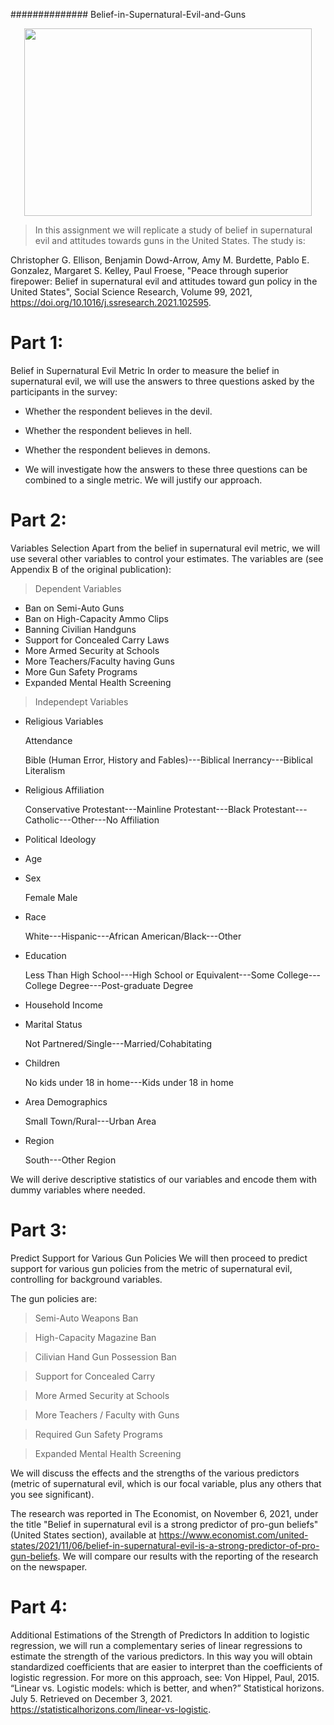 ############## Belief-in-Supernatural-Evil-and-Guns


<p align="center">
  <img width="460" height="300" src="https://user-images.githubusercontent.com/20301691/178231479-ede57976-77d4-4ba9-88a1-4b6deb03bb57.png">
</p>

> In this assignment we will replicate a study of belief in supernatural evil and attitudes towards guns in the United States. The study is:

Christopher G. Ellison, Benjamin Dowd-Arrow, Amy M. Burdette, Pablo E. Gonzalez, Margaret S. Kelley, Paul Froese, 
"Peace through superior firepower: Belief in supernatural evil and attitudes toward gun policy in the United States", 
Social Science Research, Volume 99, 2021, https://doi.org/10.1016/j.ssresearch.2021.102595.

# Part 1:
Belief in Supernatural Evil Metric
In order to measure the belief in supernatural evil, we will use the answers to three questions asked by the participants in the survey:

- Whether the respondent believes in the devil.

- Whether the respondent believes in hell.

- Whether the respondent believes in demons.

- We will investigate how the answers to these three questions can be combined to a single metric. We will justify our approach.

# Part 2: 
Variables Selection
Apart from the belief in supernatural evil metric, we will use several other variables to control your estimates. The variables are (see Appendix B of the original publication):

> Dependent Variables

- Ban on Semi-Auto Guns
- Ban on High-Capacity Ammo Clips
- Banning Civilian Handguns
- Support for Concealed Carry Laws
- More Armed Security at Schools
- More Teachers/Faculty having Guns
- More Gun Safety Programs
- Expanded Mental Health Screening

> Independept Variables

- Religious Variables

  Attendance
  
    Bible (Human Error, History and Fables)---Biblical Inerrancy---Biblical Literalism

- Religious Affiliation

   Conservative Protestant---Mainline Protestant---Black Protestant---Catholic---Other---No Affiliation

- Political Ideology

- Age

- Sex

  Female
  Male

- Race

  White---Hispanic---African American/Black---Other

- Education

  Less Than High School---High School or Equivalent---Some College---College Degree---Post-graduate Degree
  
- Household Income

- Marital Status

  Not Partnered/Single---Married/Cohabitating
  
- Children

  No kids under 18 in home---Kids under 18 in home
  
- Area Demographics

  Small Town/Rural---Urban Area

- Region

  South---Other Region

We will derive descriptive statistics of our variables and encode them with dummy variables where needed.

# Part 3:
Predict Support for Various Gun Policies
We will then proceed to predict support for various gun policies from the metric of supernatural evil, controlling for background variables.

The gun policies are:

> Semi-Auto Weapons Ban

> High-Capacity Magazine Ban

> Cilivian Hand Gun Possession Ban

> Support for Concealed Carry

> More Armed Security at Schools

> More Teachers / Faculty with Guns

> Required Gun Safety Programs

> Expanded Mental Health Screening

We will discuss the effects and the strengths of the various predictors (metric of supernatural evil, which is our focal variable, 
plus any others that you see significant).

The research was reported in The Economist, on November 6, 2021, under the title "Belief in supernatural evil is a 
strong predictor of pro-gun beliefs" (United States section), 
available at https://www.economist.com/united-states/2021/11/06/belief-in-supernatural-evil-is-a-strong-predictor-of-pro-gun-beliefs. 
We will compare our results with the reporting of the research on the newspaper.

# Part 4:
Additional Estimations of the Strength of Predictors
In addition to logistic regression, we will run a complementary series of linear regressions to estimate the strength of the various predictors. 
In this way you will obtain standardized coefficients that are easier to interpret than the coefficients of logistic regression. For more on this approach, 
see: Von Hippel, Paul, 2015. “Linear vs. Logistic models: which is better, and when?” Statistical horizons. July 5. Retrieved on December 3, 2021. 
https://statisticalhorizons.com/linear-vs-logistic.

